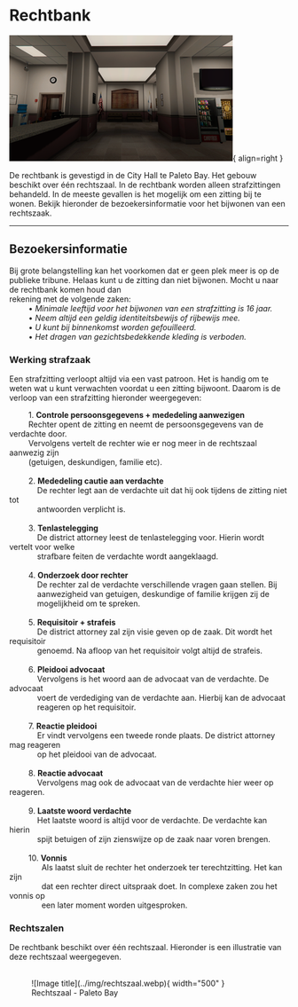 # Rechtbank

![Image title](../img/stadskantoor.webp){ align=right }

De rechtbank is gevestigd in de City Hall te Paleto Bay. 
Het gebouw beschikt over één rechtszaal.
In de rechtbank worden alleen strafzittingen behandeld.
In de meeste gevallen is het mogelijk om een zitting bij te wonen. 
Bekijk hieronder de bezoekersinformatie voor het bijwonen van een rechtszaak. 

---

## Bezoekersinformatie
Bij grote belangstelling kan het voorkomen dat er geen plek meer is op de publieke tribune. 
Helaas kunt u de zitting dan niet bijwonen. Mocht u naar de rechtbank komen houd dan  
rekening met de volgende zaken:  
&ensp; &nbsp; &nbsp; &nbsp; • _Minimale leeftijd voor het bijwonen van een strafzitting is 16 jaar._  
&ensp; &nbsp; &nbsp; &nbsp; • _Neem altijd een geldig identiteitsbewijs of rijbewijs mee._     
&ensp; &nbsp; &nbsp; &nbsp; • _U kunt bij binnenkomst worden gefouilleerd._  
&ensp; &nbsp; &nbsp; &nbsp; • _Het dragen van gezichtsbedekkende kleding is verboden._  

### Werking strafzaak
Een strafzitting verloopt altijd via een vast patroon. Het is handig om te weten wat u kunt verwachten voordat u een zitting bijwoont. 
Daarom is de verloop van een strafzitting hieronder weergegeven:

&ensp; &nbsp; &nbsp; &nbsp; 1. __Controle persoonsgegevens + mededeling aanwezigen__ <br />
&ensp; &nbsp; &nbsp; &nbsp; Rechter opent de zitting en neemt de persoonsgegevens van de verdachte door. <br> 
&ensp; &nbsp; &nbsp; &nbsp; Vervolgens vertelt de rechter wie er nog meer in de rechtszaal aanwezig zijn <br> 
&ensp; &nbsp; &nbsp; &nbsp; (getuigen, deskundigen, familie etc). <br>    
&ensp; &nbsp; &nbsp; &nbsp; 2. __Mededeling cautie aan verdachte__ <br />
&ensp; &nbsp; &nbsp; &nbsp; &nbsp; &nbsp; De rechter legt aan de verdachte uit dat hij ook tijdens de zitting niet tot <br>
&ensp; &nbsp; &nbsp; &nbsp; &nbsp; &nbsp; antwoorden verplicht is. <br>   
&ensp; &nbsp; &nbsp; &nbsp; 3. __Tenlastelegging__ <br />
&ensp; &nbsp; &nbsp; &nbsp; &nbsp; &nbsp; De district attorney leest de tenlastelegging voor. Hierin wordt vertelt voor welke <br>
&ensp; &nbsp; &nbsp; &nbsp; &nbsp; &nbsp; strafbare feiten de verdachte wordt aangeklaagd. <br>      
&ensp; &nbsp; &nbsp; &nbsp; 4. __Onderzoek door rechter__ <br />
&ensp; &nbsp; &nbsp; &nbsp; &nbsp; &nbsp; De rechter zal de verdachte verschillende vragen gaan stellen. Bij <br>
&ensp; &nbsp; &nbsp; &nbsp; &nbsp; &nbsp; aanwezigheid van getuigen, deskundige of familie krijgen zij de <br>
&ensp; &nbsp; &nbsp; &nbsp; &nbsp; &nbsp; mogelijkheid om te spreken. <br>    
&ensp; &nbsp; &nbsp; &nbsp; 5. __Requisitoir + strafeis__ <br />
&ensp; &nbsp; &nbsp; &nbsp; &nbsp; &nbsp; De district attorney zal zijn visie geven op de zaak. Dit wordt het requisitoir <br>
&ensp; &nbsp; &nbsp; &nbsp; &nbsp; &nbsp; genoemd. Na afloop van het requisitoir volgt altijd de strafeis. <br>  
&ensp; &nbsp; &nbsp; &nbsp; 6. __Pleidooi advocaat__ <br />
&ensp; &nbsp; &nbsp; &nbsp; &nbsp; &nbsp; Vervolgens is het woord aan de advocaat van de verdachte. De advocaat <br>
&ensp; &nbsp; &nbsp; &nbsp; &nbsp; &nbsp; voert de verdediging van de verdachte aan. Hierbij kan de advocaat <br>
&ensp; &nbsp; &nbsp; &nbsp; &nbsp; &nbsp; reageren op het requisitoir. <br>   
&ensp; &nbsp; &nbsp; &nbsp; 7. __Reactie pleidooi__ <br />
&ensp; &nbsp; &nbsp; &nbsp; &nbsp; &nbsp; Er vindt vervolgens een tweede ronde plaats. De district attorney mag reageren <br>
&ensp; &nbsp; &nbsp; &nbsp; &nbsp; &nbsp; op het pleidooi van de advocaat. <br>  
&ensp; &nbsp; &nbsp; &nbsp; 8. __Reactie advocaat__ <br />
&ensp; &nbsp; &nbsp; &nbsp; &nbsp; &nbsp; Vervolgens mag ook de advocaat van de verdachte hier weer op reageren. <br>  
&ensp; &nbsp; &nbsp; &nbsp; 9. __Laatste woord verdachte__ <br />
&ensp; &nbsp; &nbsp; &nbsp; &nbsp; &nbsp; Het laatste woord is altijd voor de verdachte. De verdachte kan hierin <br>
&ensp; &nbsp; &nbsp; &nbsp; &nbsp; &nbsp; spijt betuigen of zijn zienswijze op de zaak naar voren brengen. <br>  
&ensp; &nbsp; &nbsp; &nbsp; 10. __Vonnis__ <br />
&ensp; &nbsp; &nbsp; &nbsp; &nbsp; &nbsp; &nbsp; Als laatst sluit de rechter het onderzoek ter terechtzitting. Het kan zijn <br>
&ensp; &nbsp; &nbsp; &nbsp; &nbsp; &nbsp; &nbsp; dat een rechter direct uitspraak doet. In complexe zaken zou het vonnis op <br>
&ensp; &nbsp; &nbsp; &nbsp; &nbsp; &nbsp; &nbsp; een later moment worden uitgesproken.  

### Rechtszalen

De rechtbank beschikt over één rechtszaal. 
Hieronder is een illustratie van deze rechtszaal weergegeven.
<br />
<br />

<figure markdown="span">
  ![Image title](../img/rechtszaal.webp){ width="500" }
  <figcaption>Rechtszaal - Paleto Bay</figcaption>
</figure>
